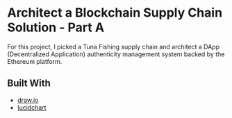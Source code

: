 # Architect a Blockchain Supply Chain Solution - Part A

For this project, I picked a Tuna Fishing supply chain and architect a DApp (Decentralized Application) authenticity management system backed by the Ethereum platform.

## Built With
* [draw.io](https://www.draw.io/)
* [lucidchart](https://www.lucidchart.com/)
